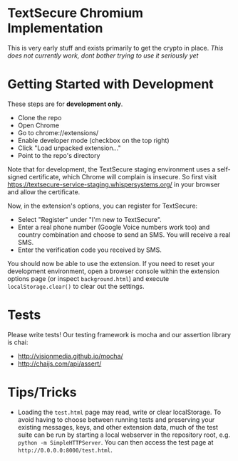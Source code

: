 TextSecure Chromium Implementation
==================================

This is very early stuff and exists primarily to get the crypto in place.
*This does not currently work, dont bother trying to use it seriously yet*

Getting Started with Development
================================

These steps are for **development only**.

* Clone the repo
* Open Chrome
* Go to chrome://extensions/
* Enable developer mode (checkbox on the top right)
* Click "Load unpacked extension..."
* Point to the repo's directory

Note that for development, the TextSecure staging environment uses a self-signed certificate, which Chrome will complain is insecure. So first visit <https://textsecure-service-staging.whispersystems.org/> in your browser and allow the certificate.

Now, in the extension's options, you can register for TextSecure:

* Select "Register" under "I'm new to TextSecure".
* Enter a real phone number (Google Voice numbers work too) and country combination and choose to send an SMS. You will receive a real SMS.
* Enter the verification code you received by SMS.

You should now be able to use the extension. If you need to reset your development environment, open a browser console within the extension options page (or inspect `background.html`) and execute `localStorage.clear()` to clear out the settings.

Tests
=====
Please write tests! Our testing framework is mocha and our assertion library is
chai:

  * http://visionmedia.github.io/mocha/
  * http://chaijs.com/api/assert/

Tips/Tricks
===========
* Loading the `test.html` page may read, write or clear localStorage. To avoid
  having to choose between running tests and preserving your existing messages,
  keys, and other extension data, much of the test suite can be run by starting
  a local webserver in the repository root, e.g. `python -m SimpleHTTPServer`.
  You can then access the test page at `http://0.0.0.0:8000/test.html`.
